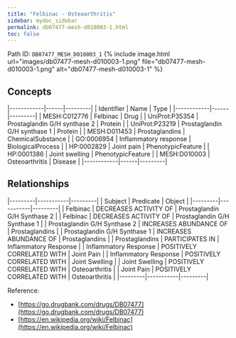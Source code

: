 ```yaml
---
title: "Felbinac - Osteoarthritis"
sidebar: mydoc_sidebar
permalink: db07477-mesh-d010003-1.html
toc: false 
---
```



Path ID: `DB07477_MESH_D010003_1`
{% include image.html url="images/db07477-mesh-d010003-1.png" file="db07477-mesh-d010003-1.png" alt="db07477-mesh-d010003-1" %}

## Concepts

|------------|------|---------|
| Identifier | Name | Type    |
|------------|------|---------|
| MESH:C012776 | Felbinac | Drug |
| UniProt:P35354 | Prostaglandin G/H synthase 2 | Protein |
| UniProt:P23219 | Prostaglandin G/H synthase 1 | Protein |
| MESH:D011453 | Prostaglandins | ChemicalSubstance |
| GO:0006954 | Inflammatory response | BiologicalProcess |
| HP:0002829 | Joint pain | PhenotypicFeature |
| HP:0001386 | Joint swelling | PhenotypicFeature |
| MESH:D010003 | Osteoarthritis | Disease |
|------------|------|---------|

## Relationships

|---------|-----------|---------|
| Subject | Predicate | Object  |
|---------|-----------|---------|
| Felbinac | DECREASES ACTIVITY OF | Prostaglandin G/H Synthase 2 |
| Felbinac | DECREASES ACTIVITY OF | Prostaglandin G/H Synthase 1 |
| Prostaglandin G/H Synthase 2 | INCREASES ABUNDANCE OF | Prostaglandins |
| Prostaglandin G/H Synthase 1 | INCREASES ABUNDANCE OF | Prostaglandins |
| Prostaglandins | PARTICIPATES IN | Inflammatory Response |
| Inflammatory Response | POSITIVELY CORRELATED WITH | Joint Pain |
| Inflammatory Response | POSITIVELY CORRELATED WITH | Joint Swelling |
| Joint Swelling | POSITIVELY CORRELATED WITH | Osteoarthritis |
| Joint Pain | POSITIVELY CORRELATED WITH | Osteoarthritis |
|---------|-----------|---------|

Reference: 
  - [https://go.drugbank.com/drugs/DB07477](https://go.drugbank.com/drugs/DB07477)
  - [https://en.wikipedia.org/wiki/Felbinac](https://en.wikipedia.org/wiki/Felbinac)
